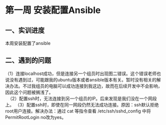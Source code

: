 # 第一周     安装配置Ansible

## 一、实训进度
本周安装配置了ansible
## 二、遇到的问题
（1）连接localhost成功，但是连接另一个组员时出现图二错误。这个错误老师也说没有遇到过，可能跟我的ubuntu版本或者ansible版本有关。暂时没有相关的解决办法。不过我组员的电脑可以成功连接到我这边，故而在后续开发中不会影响，因此这个问题被搁浅了。                    
![]()
![]()
（2）配置ssh时，无法连接到另一个组员的IP。后来发现是我们没在一个网段上。
（3）配置ssh时，即使在同一网段仍然无法成功连接。原因：ssh默认拒绝root用户连接。解决办法：通过 cat 等指令查看 /etc/ssh/sshd_config 中将PermitRootLogin no改为yes。
